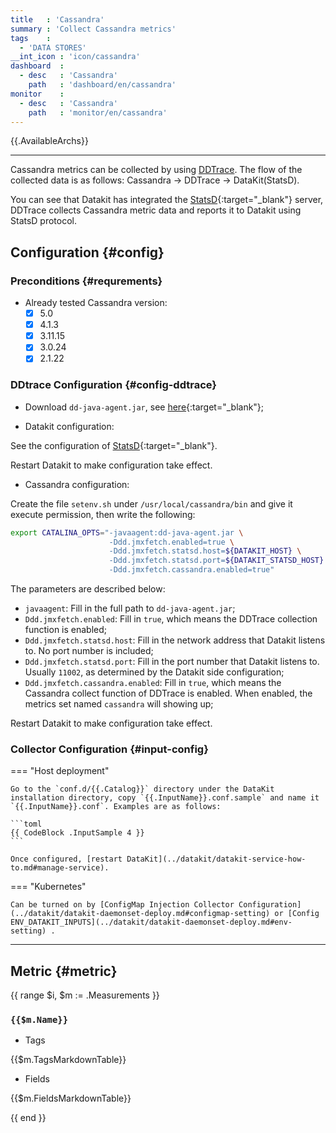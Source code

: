 ```yaml
---
title   : 'Cassandra'
summary : 'Collect Cassandra metrics'
tags    :
  - 'DATA STORES'
__int_icon : 'icon/cassandra'
dashboard  :
  - desc   : 'Cassandra'
    path   : 'dashboard/en/cassandra'
monitor    :
  - desc   : 'Cassandra'
    path   : 'monitor/en/cassandra'
---
```



{{.AvailableArchs}}

---

Cassandra metrics can be collected by using [DDTrace](ddtrace.md).
The flow of the collected data is as follows: Cassandra -> DDTrace -> DataKit(StatsD).

You can see that Datakit has integrated the [StatsD](https://github.com/statsd/statsd){:target="_blank"} server, DDTrace collects Cassandra metric data and reports it to Datakit using StatsD protocol.

## Configuration {#config}

### Preconditions {#requrements}

- Already tested Cassandra version:
    - [x] 5.0
    - [x] 4.1.3
    - [x] 3.11.15
    - [x] 3.0.24
    - [x] 2.1.22

### DDtrace Configuration {#config-ddtrace}

- Download `dd-java-agent.jar`, see [here](ddtrace.md){:target="_blank"};

- Datakit configuration:

See the configuration of [StatsD](statsd.md){:target="_blank"}.

Restart Datakit to make configuration take effect.

- Cassandra configuration:

Create the file `setenv.sh` under `/usr/local/cassandra/bin` and give it execute permission, then write the following:

```sh
export CATALINA_OPTS="-javaagent:dd-java-agent.jar \
                      -Ddd.jmxfetch.enabled=true \
                      -Ddd.jmxfetch.statsd.host=${DATAKIT_HOST} \
                      -Ddd.jmxfetch.statsd.port=${DATAKIT_STATSD_HOST} \
                      -Ddd.jmxfetch.cassandra.enabled=true"
```

The parameters are described below:

- `javaagent`: Fill in the full path to `dd-java-agent.jar`;
- `Ddd.jmxfetch.enabled`: Fill in `true`, which means the DDTrace collection function is enabled;
- `Ddd.jmxfetch.statsd.host`: Fill in the network address that Datakit listens to. No port number is included;
- `Ddd.jmxfetch.statsd.port`: Fill in the port number that Datakit listens to. Usually `11002`, as determined by the Datakit side configuration;
- `Ddd.jmxfetch.cassandra.enabled`: Fill in `true`, which means the Cassandra collect function of DDTrace is enabled. When enabled, the metrics set named `cassandra` will showing up;

Restart Datakit to make configuration take effect.

### Collector Configuration {#input-config}

<!-- markdownlint-disable MD046 -->
=== "Host deployment"

    Go to the `conf.d/{{.Catalog}}` directory under the DataKit installation directory, copy `{{.InputName}}.conf.sample` and name it `{{.InputName}}.conf`. Examples are as follows:
    
    ```toml
    {{ CodeBlock .InputSample 4 }}
    ```

    Once configured, [restart DataKit](../datakit/datakit-service-how-to.md#manage-service).

=== "Kubernetes"

    Can be turned on by [ConfigMap Injection Collector Configuration](../datakit/datakit-daemonset-deploy.md#configmap-setting) or [Config ENV_DATAKIT_INPUTS](../datakit/datakit-daemonset-deploy.md#env-setting) .

<!-- markdownlint-enable -->
---

## Metric {#metric}

<!-- markdownlint-disable MD024 -->
{{ range $i, $m := .Measurements }}

### `{{$m.Name}}`

- Tags

{{$m.TagsMarkdownTable}}

- Fields

{{$m.FieldsMarkdownTable}}

{{ end }}
<!-- markdownlint-enable -->
